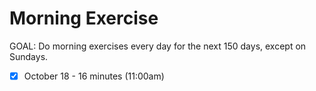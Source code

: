 # Morning Exercise

GOAL: Do morning exercises every day for the next 150 days, except on Sundays.

- [x] October 18 - 16 minutes (11:00am)
